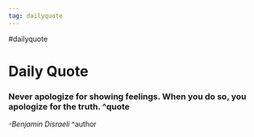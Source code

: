 ```yaml
---
tag: dailyquote
---
```


#dailyquote

# Daily Quote

### Never apologize for showing feelings. When you do so, you apologize for the truth. ^quote
*-Benjamin Disraeli* ^author
